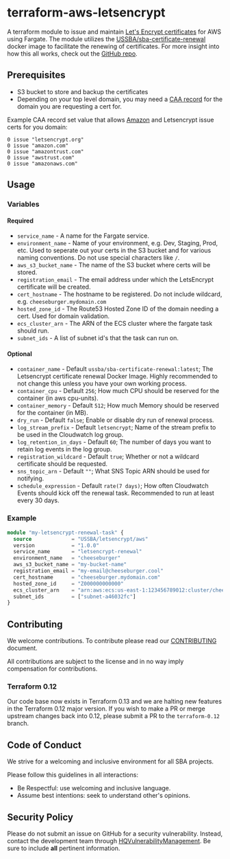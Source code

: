 # terraform-aws-letsencrypt

A terraform module to issue and maintain [Let's Encrypt certificates](https://letsencrypt.org/) for AWS using Fargate. The module utilizes the [USSBA/sba-certificate-renewal](https://hub.docker.com/r/ussba/sba-certificate-renewal) docker image to facilitate the renewing of certificates. For more insight into how this all works, check out the [GitHub repo](https://github.com/USSBA/sba-certificate-renewal).

## Prerequisites

* S3 bucket to store and backup the certificates
* Depending on your top level domain, you may need a [CAA record](https://letsencrypt.org/docs/caa/) for the domain you are requesting a cert for.

Example CAA record set value that allows [Amazon](https://docs.aws.amazon.com/acm/latest/userguide/setup-caa.html) and Letsencrypt issue certs for you domain:

```
0 issue "letsencrypt.org"
0 issue "amazon.com"
0 issue "amazontrust.com"
0 issue "awstrust.com"
0 issue "amazonaws.com"
```

## Usage

### Variables

#### Required

* `service_name` - A name for the Fargate service.
* `environment_name` - Name of your environment, e.g. Dev, Staging, Prod, etc. Used to seperate out your certs in the S3 bucket and for various naming conventions. Do not use special characters like `/`.
* `aws_s3_bucket_name` - The name of the S3 bucket where certs will be stored.
* `registration_email` - The email address under which the LetsEncrypt certificate will be created.
* `cert_hostname` - The hostname to be registered. Do not include wildcard, e.g. `cheeseburger.mydomain.com`
* `hosted_zone_id` - The Route53 Hosted Zone ID of the domain needing a cert. Used for domain validation.
* `ecs_cluster_arn` - The ARN of the ECS cluster where the fargate task should run.
* `subnet_ids` - A list of subnet id's that the task can run on.

#### Optional

* `container_name` - Default `ussba/sba-certificate-renewal:latest`; The Letsencrypt certificate renewal Docker Image. Highly recommended to not change this unless you have your own working process.
* `container_cpu` - Default `256`; How much CPU should be reserved for the container (in aws cpu-units).
* `container_memory` - Default `512`; How much Memory should be reserved for the container (in MB).
* `dry_run` - Default `false`; Enable or disable dry run of renewal process.
* `log_stream_prefix` - Default `letsencrypt`; Name of the stream prefix to be used in the Cloudwatch log group.
* `log_retention_in_days` - Default `60`; The number of days you want to retain log events in the log group.
* `registration_wildcard` - Default `true`; Whether or not a wildcard certificate should be requested.
* `sns_topic_arn` - Default `""`; What SNS Topic ARN should be used for notifying.
* `schedule_expression` - Default `rate(7 days)`; How often Cloudwatch Events should kick off the renewal task. Recommended to run at least every 30 days.

### Example

```terraform
module "my-letsencrypt-renewal-task" {
  source             = "USSBA/letsencrypt/aws"
  version            = "1.0.0"
  service_name       = "letsencrypt-renewal"
  environment_name   = "cheeseburger"
  aws_s3_bucket_name = "my-bucket-name"
  registration_email = "my-email@cheeseburger.cool"
  cert_hostname      = "cheeseburger.mydomain.com"
  hosted_zone_id     = "Z000000000000"
  ecs_cluster_arn    = "arn:aws:ecs:us-east-1:123456789012:cluster/cheeseburger"
  subnet_ids         = ["subnet-a46032fc"]
}
```

## Contributing

We welcome contributions.
To contribute please read our [CONTRIBUTING](CONTRIBUTING.md) document.

All contributions are subject to the license and in no way imply compensation for contributions.

### Terraform 0.12

Our code base now exists in Terraform 0.13 and we are halting new features in the Terraform 0.12 major version.  If you wish to make a PR or merge upstream changes back into 0.12, please submit a PR to the `terraform-0.12` branch.

## Code of Conduct

We strive for a welcoming and inclusive environment for all SBA projects.

Please follow this guidelines in all interactions:

* Be Respectful: use welcoming and inclusive language.
* Assume best intentions: seek to understand other's opinions.

## Security Policy

Please do not submit an issue on GitHub for a security vulnerability.
Instead, contact the development team through [HQVulnerabilityManagement](mailto:HQVulnerabilityManagement@sba.gov).
Be sure to include **all** pertinent information.
